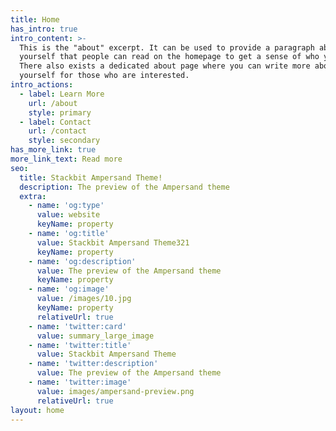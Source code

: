 ```yaml
---
title: Home
has_intro: true
intro_content: >-
  This is the "about" excerpt. It can be used to provide a paragraph about
  yourself that people can read on the homepage to get a sense of who you are.
  There also exists a dedicated about page where you can write more about
  yourself for those who are interested.
intro_actions:
  - label: Learn More
    url: /about
    style: primary
  - label: Contact
    url: /contact
    style: secondary
has_more_link: true
more_link_text: Read more
seo:
  title: Stackbit Ampersand Theme!
  description: The preview of the Ampersand theme
  extra:
    - name: 'og:type'
      value: website
      keyName: property
    - name: 'og:title'
      value: Stackbit Ampersand Theme321
      keyName: property
    - name: 'og:description'
      value: The preview of the Ampersand theme
      keyName: property
    - name: 'og:image'
      value: /images/10.jpg
      keyName: property
      relativeUrl: true
    - name: 'twitter:card'
      value: summary_large_image
    - name: 'twitter:title'
      value: Stackbit Ampersand Theme
    - name: 'twitter:description'
      value: The preview of the Ampersand theme
    - name: 'twitter:image'
      value: images/ampersand-preview.png
      relativeUrl: true
layout: home
---
```

